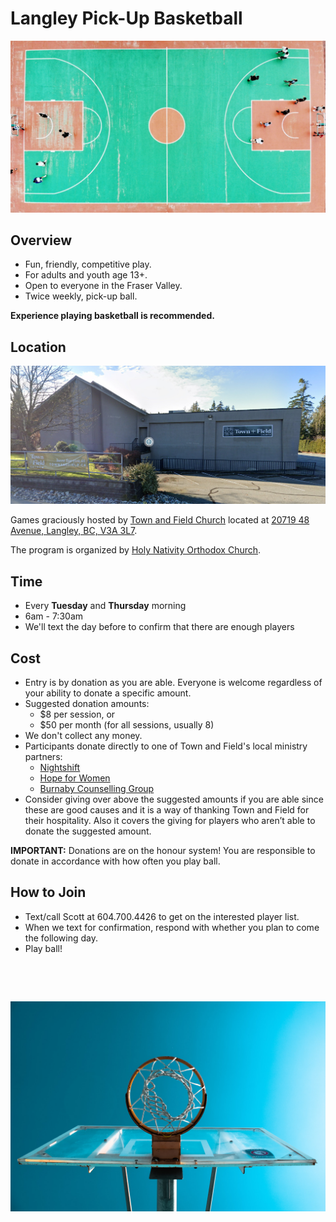 # **Langley Pick-Up Basketball**

![Basketball Court](court-from-top.jpg)

## **Overview**

* Fun, friendly, competitive play.
* For adults and youth age 13+.
* Open to everyone in the Fraser Valley.
* Twice weekly, pick-up ball.

**Experience playing basketball is recommended.**

## **Location**

![Town and Field Church](town-and-field-church.png)

Games graciously hosted by [Town and Field Church](https://townandfield.ca/) located at [20719 48 Avenue, Langley, BC, V3A 3L7](https://goo.gl/maps/283R8xNWTGZxmEnH8).

The program is organized by [Holy Nativity Orthodox Church](https://www.holynativitychurch.ca/).


## **Time**

* Every **Tuesday** and **Thursday** morning
* 6am - 7:30am
* We'll text the day before to confirm that there are enough players


## **Cost**

* Entry is by donation as you are able. Everyone is welcome regardless of your ability to donate a specific amount.
* Suggested donation amounts:
    * $8 per session, or
    * $50 per month (for all sessions, usually 8)
* We don't collect any money.
* Participants donate directly to one of Town and Field's local ministry partners:
  *  [Nightshift](https://nightshiftministries.org/donate/)
  *  [Hope for Women](https://www.hopeforwomen.ca/?form=FUNUCMFYHQY)
  *  [Burnaby Counselling Group](https://counsellinggroup.org/donate/)
* Consider giving over above the suggested amounts if you are able since these are good causes and it is a way of thanking Town and Field for their hospitality. Also it covers the giving for players who aren’t able to donate the suggested amount.

**IMPORTANT:** Donations are on the honour system! You are responsible to donate in accordance with how often you play ball.


## **How to Join**

* Text/call Scott at 604.700.4426 to get on the interested player list.
* When we text for confirmation, respond with whether you plan to come the following day.
* Play ball!


<p><br></p>
<p><br></p>
   
![Hoop From Below](hoop-from-below.jpg)


